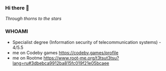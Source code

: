 ### Hi there 👋
<i> Through thorns to the stars </i>

### WHOAMI
- Specialist degree (Information security of telecommunication systems) - 4/5.5
- me on Codeby games https://codeby.games/profile
- me on Rootme https://www.root-me.org/t3tsut3tsu?lang=ru#3dbebca9912ba815fc019f21e05bcaee
  
<!--
**t3tsut3tsu/t3tsut3tsu** is a ✨ _special_ ✨ repository because its `README.md` (this file) appears on your GitHub profile.

Here are some ideas to get you started:

- 🔭 I’m currently working on ...
- 🌱 I’m currently learning ...
- 👯 I’m looking to collaborate on ...
- 🤔 I’m looking for help with ...
- 💬 Ask me about ...
- 📫 How to reach me: ...
- 😄 Pronouns: ...
- ⚡ Fun fact: ...
-->
